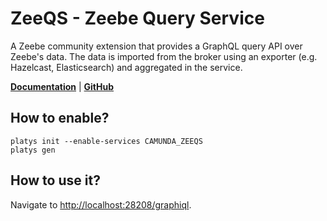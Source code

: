 # ZeeQS - Zeebe Query Service

A Zeebe community extension that provides a GraphQL query API over Zeebe's data. The data is imported from the broker using an exporter (e.g. Hazelcast, Elasticsearch) and aggregated in the service.

**[Documentation](https://github.com/camunda-community-hub/zeeqs)** | **[GitHub](https://github.com/camunda-community-hub/zeeqs)**

## How to enable?

```
platys init --enable-services CAMUNDA_ZEEQS
platys gen
```

## How to use it?

Navigate to <http://localhost:28208/graphiql>.

